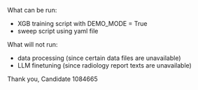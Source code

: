 What can be run:
- XGB training script with DEMO_MODE = True
- sweep script using yaml file

What will not run:
- data processing (since certain data files are unavailable)
- LLM finetuning (since radiology report texts are unavailable)

Thank you,
Candidate 1084665
